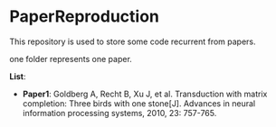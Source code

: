 # PaperReproduction

This repository is used to store some code recurrent from papers.

one folder represents one paper.

**List**:

- **Paper1**: Goldberg A, Recht B, Xu J, et al. Transduction with matrix completion: Three birds with one stone[J]. Advances in neural information processing systems, 2010, 23: 757-765.